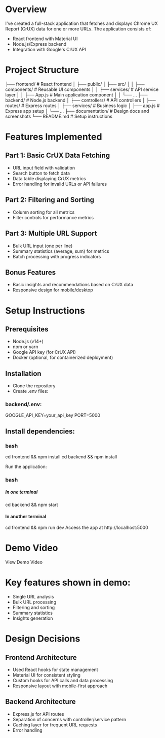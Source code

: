 # Overview 
I've created a full-stack application that fetches and displays Chrome UX Report (CrUX) data for one or more URLs. The application consists of:
- React frontend with Material UI
- Node.js/Express backend
- Integration with Google's CrUX API

# Project Structure

├── frontend/                # React frontend
│   ├── public/
│   ├── src/
│   │   ├── components/      # Reusable UI components
│   │   ├── services/        # API service layer
│   │   ├── App.js           # Main application component
│   │   └── ...
├── backend/                 # Node.js backend
│   ├── controllers/         # API controllers
│   ├── routes/              # Express routes
│   ├── services/            # Business logic
│   ├── app.js               # Express app setup
│   └── ...
├── documentation/           # Design docs and screenshots
└── README.md                # Setup instructions

# Features Implemented
## Part 1: Basic CrUX Data Fetching
- URL input field with validation
- Search button to fetch data
- Data table displaying CrUX metrics
- Error handling for invalid URLs or API failures

## Part 2: Filtering and Sorting
- Column sorting for all metrics
- Filter controls for performance metrics

## Part 3: Multiple URL Support
- Bulk URL input (one per line)
- Summary statistics (average, sum) for metrics
- Batch processing with progress indicators

## Bonus Features
- Basic insights and recommendations based on CrUX data
- Responsive design for mobile/desktop

# Setup Instructions
## Prerequisites
- Node.js (v14+)
- npm or yarn
- Google API key (for CrUX API)
- Docker (optional, for containerized deployment)

## Installation
- Clone the repository
- Create .env files:
### backend/.env:

GOOGLE_API_KEY=your_api_key
PORT=5000

## Install dependencies:

### bash
cd frontend && npm install
cd backend && npm install

Run the application:
### bash
##### In one terminal
cd backend && npm start

#### In another terminal
cd frontend && npm run dev
Access the app at http://localhost:5000

# Demo Video
View Demo Video

# Key features shown in demo:
- Single URL analysis
- Bulk URL processing
- Filtering and sorting
- Summary statistics
- Insights generation

# Design Decisions

## Frontend Architecture
- Used React hooks for state management
- Material UI for consistent styling
- Custom hooks for API calls and data processing
- Responsive layout with mobile-first approach

## Backend Architecture
- Express.js for API routes
- Separation of concerns with controller/service pattern
- Caching layer for frequent URL requests
- Error handling
